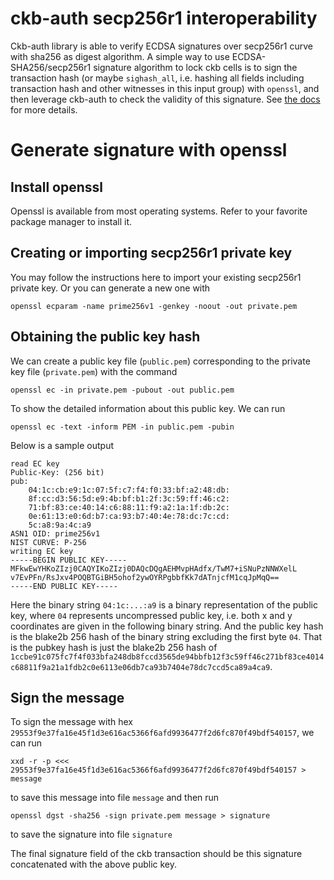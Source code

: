 # ckb-auth secp256r1 interoperability
Ckb-auth library is able to verify ECDSA signatures over secp256r1 curve with sha256 as digest algorithm.
A simple way to use ECDSA-SHA256/secp256r1 signature algorithm to lock ckb cells
is to sign the transaction hash (or maybe `sighash_all`, i.e. hashing all fields 
including transaction hash and other witnesses in this input group)
with `openssl`, and then leverage ckb-auth to check the validity of this signature.
See [the docs](./auth.md) for more details.

# Generate signature with openssl

## Install openssl
Openssl is available from most operating systems. Refer to your favorite package manager to install it.

## Creating or importing secp256r1 private key
You may follow the instructions here to import your existing secp256r1 private key.
Or you can generate a new one with 
```
openssl ecparam -name prime256v1 -genkey -noout -out private.pem
```
 

## Obtaining the public key hash
We can create a public key file (`public.pem`) corresponding to the private key file (`private.pem`) with the command
```
openssl ec -in private.pem -pubout -out public.pem
```

To show the detailed information about this public key. We can run
```
openssl ec -text -inform PEM -in public.pem -pubin
```

Below is a sample output

```
read EC key
Public-Key: (256 bit)
pub:
    04:1c:cb:e9:1c:07:5f:c7:f4:f0:33:bf:a2:48:db:
    8f:cc:d3:56:5d:e9:4b:bf:b1:2f:3c:59:ff:46:c2:
    71:bf:83:ce:40:14:c6:88:11:f9:a2:1a:1f:db:2c:
    0e:61:13:e0:6d:b7:ca:93:b7:40:4e:78:dc:7c:cd:
    5c:a8:9a:4c:a9
ASN1 OID: prime256v1
NIST CURVE: P-256
writing EC key
-----BEGIN PUBLIC KEY-----
MFkwEwYHKoZIzj0CAQYIKoZIzj0DAQcDQgAEHMvpHAdfx/TwM7+iSNuPzNNWXelL
v7EvPFn/RsJxv4POQBTGiBH5ohof2ywOYRPgbbfKk7dATnjcfM1cqJpMqQ==
-----END PUBLIC KEY-----
```

Here the binary string `04:1c:...:a9` is a binary representation of the public key, where `04` represents uncompressed public key,
i.e. both x and y coordinates are given in the following binary string.
And the public key hash is the blake2b 256 hash of the binary string excluding the first byte `04`.
That is the pubkey hash is just the blake2b 256 hash of `1ccbe91c075fc7f4f033bfa248db8fccd3565de94bbfb12f3c59ff46c271bf83ce4014c68811f9a21a1fdb2c0e6113e06db7ca93b7404e78dc7ccd5ca89a4ca9`.

## Sign the message
To sign the message with hex `29553f9e37fa16e45f1d3e616ac5366f6afd9936477f2d6fc870f49bdf540157`, we can run

```
xxd -r -p <<< 29553f9e37fa16e45f1d3e616ac5366f6afd9936477f2d6fc870f49bdf540157 > message
```
to save this message into file `message` and then run

```
openssl dgst -sha256 -sign private.pem message > signature
```
to save the signature into file `signature`

The final signature field of the ckb transaction should be this signature concatenated with the above public key.
